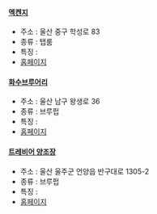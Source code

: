 #### [멕켄지](https://map.naver.com/v5/entry/place/1204723138) 
 - 주소 : 울산 중구 학성로 83
- 종류 : 탭룸
 - 특징 : 
- [홈페이지](http://www.instagram.com/Ulsan_Mckenzie)
#### [화수브루어리](https://map.naver.com/v5/entry/place/1620469840) 
 - 주소 : 울산 남구 왕생로 36
- 종류 : 브루펍
 - 특징 : 
- [홈페이지](https://www.instagram.com/whasoobrewery/)
#### [트레비어 양조장](https://map.naver.com/v5/entry/place/37069573) 
 - 주소 : 울산 울주군 언양읍 반구대로 1305-2
- 종류 : 브루펍
 - 특징 : 
- [홈페이지](http://www.trevier.co.kr)
